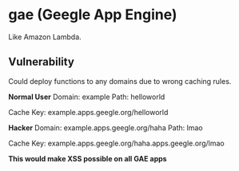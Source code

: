 # gae (Geegle App Engine)

Like Amazon Lambda.

## Vulnerability

Could deploy functions to any domains due to wrong caching rules.

**Normal User**
Domain: example
Path: helloworld

Cache Key: example.apps.geegle.org/helloworld

**Hacker**
Domain: example.apps.geegle.org/haha
Path: lmao

Cache Key: example.apps.geegle.org/haha.apps.geegle.org/lmao

**This would make XSS possible on all GAE apps**
